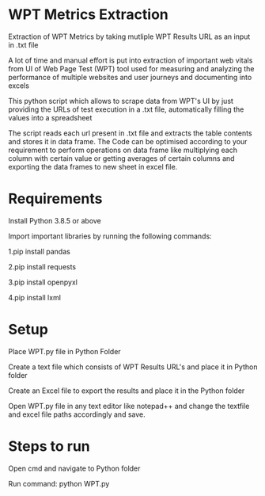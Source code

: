 # WPT Metrics Extraction
Extraction of WPT Metrics by taking mutliple WPT Results URL as an input in .txt file

A lot of time and manual effort is put into extraction of important web vitals from UI of Web Page Test (WPT) tool used for measuring and analyzing the performance of multiple websites and user journeys and documenting into excels

This python script which allows to scrape data from WPT's UI by just providing the URLs of test execution in a .txt file, automatically filling the values into a spreadsheet

The script reads each url present in .txt file and extracts the table contents and stores it in data frame. The Code can be optimised according to your requirement to perform operations on data frame like multiplying each column with certain value or getting averages of certain columns and exporting the data frames to new sheet in excel file.

# Requirements
Install Python 3.8.5 or above


Import important libraries by running the following commands:
  
  
1.pip install pandas


2.pip install requests


3.pip install openpyxl


4.pip install lxml


  
# Setup
Place WPT.py file in Python Folder


Create a text file which consists of WPT Results URL's and place it in Python folder


Create an Excel file to export the results and place it in the Python folder


Open WPT.py file in any text editor like notepad++ and change the textfile and excel file paths accordingly and save.



# Steps to run
Open cmd and navigate to Python folder


Run command: python WPT.py
